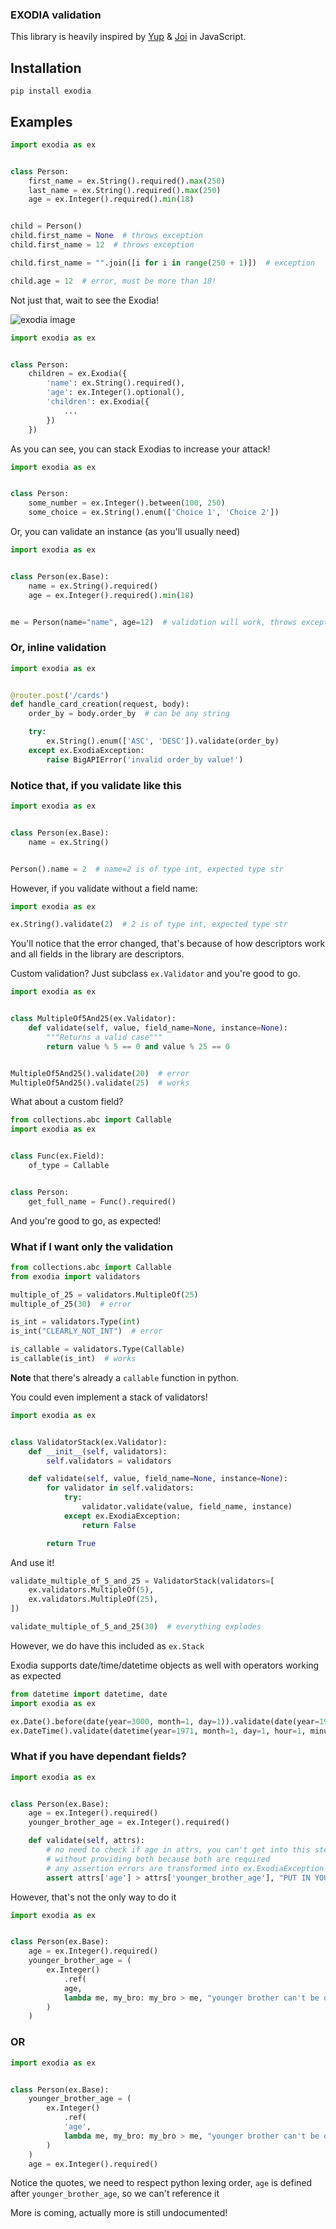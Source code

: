### EXODIA validation

This library is heavily inspired by [Yup](https://github.com/jquense/yup) & [Joi](https://joi.dev/api/?v=17.9.1) in
JavaScript.

## Installation

```shell
pip install exodia
```

## Examples

```python
import exodia as ex


class Person:
    first_name = ex.String().required().max(250)
    last_name = ex.String().required().max(250)
    age = ex.Integer().required().min(18)


child = Person()
child.first_name = None  # throws exception
child.first_name = 12  # throws exception

child.first_name = "".join([i for i in range(250 + 1)])  # exception

child.age = 12  # error, must be more than 18!
```

Not just that, wait to see the Exodia!

![exodia image](https://www.gundamplanet.com/media/catalog/product/cache/9d7675fe917d5a3f85f638a0d3dd8fd7/f/r/frs-a_exodia_gp_en.jpg)

```python
import exodia as ex


class Person:
    children = ex.Exodia({
        'name': ex.String().required(),
        'age': ex.Integer().optional(),
        'children': ex.Exodia({
            ...
        })
    })
```

As you can see, you can stack Exodias to increase your attack!

```python
import exodia as ex


class Person:
    some_number = ex.Integer().between(100, 250)
    some_choice = ex.String().enum(['Choice 1', 'Choice 2'])
```

Or, you can validate an instance (as you'll usually need)

```python
import exodia as ex


class Person(ex.Base):
    name = ex.String().required()
    age = ex.Integer().required().min(18)


me = Person(name="name", age=12)  # validation will work, throws exception
```

### Or, inline validation

```python
import exodia as ex


@router.post('/cards')
def handle_card_creation(request, body):
    order_by = body.order_by  # can be any string

    try:
        ex.String().enum(['ASC', 'DESC']).validate(order_by)
    except ex.ExodiaException:
        raise BigAPIError('invalid order_by value!')

```

### Notice that, if you validate like this

```python
import exodia as ex


class Person(ex.Base):
    name = ex.String()


Person().name = 2  # name=2 is of type int, expected type str
```

However, if you validate without a field name:

```python
import exodia as ex

ex.String().validate(2)  # 2 is of type int, expected type str
```

You'll notice that the error changed, that's because of how descriptors work and all fields in the library are
descriptors.

Custom validation? Just subclass `ex.Validator` and you're good to go.

```python
import exodia as ex


class MultipleOf5And25(ex.Validator):
    def validate(self, value, field_name=None, instance=None):
        """Returns a valid case"""
        return value % 5 == 0 and value % 25 == 0


MultipleOf5And25().validate(20)  # error
MultipleOf5And25().validate(25)  # works

```

What about a custom field?

```python
from collections.abc import Callable
import exodia as ex


class Func(ex.Field):
    of_type = Callable


class Person:
    get_full_name = Func().required()
```

And you're good to go, as expected!

### What if I want only the validation

```python
from collections.abc import Callable
from exodia import validators

multiple_of_25 = validators.MultipleOf(25)
multiple_of_25(30)  # error

is_int = validators.Type(int)
is_int("CLEARLY_NOT_INT")  # error

is_callable = validators.Type(Callable)
is_callable(is_int)  # works
```

__Note__ that there's already a `callable` function in python.

You could even implement a stack of validators!

```python
import exodia as ex


class ValidatorStack(ex.Validator):
    def __init__(self, validators):
        self.validators = validators

    def validate(self, value, field_name=None, instance=None):
        for validator in self.validators:
            try:
                validator.validate(value, field_name, instance)
            except ex.ExodiaException:
                return False

        return True
```

And use it!

```python
validate_multiple_of_5_and_25 = ValidatorStack(validators=[
    ex.validators.MultipleOf(5),
    ex.validators.MultipleOf(25),
])

validate_multiple_of_5_and_25(30)  # everything explodes
```

However, we do have this included as `ex.Stack`

Exodia supports date/time/datetime objects as well with operators working as expected

```python
from datetime import datetime, date
import exodia as ex

ex.Date().before(date(year=3000, month=1, day=1)).validate(date(year=1971, month=1, day=1).isoformat())  # works
ex.DateTime().validate(datetime(year=1971, month=1, day=1, hour=1, minute=1, second=1).isoformat())  # works
```

### What if you have dependant fields?

```python
import exodia as ex


class Person(ex.Base):
    age = ex.Integer().required()
    younger_brother_age = ex.Integer().required()

    def validate(self, attrs):
        # no need to check if age in attrs, you can't get into this step
        # without providing both because both are required
        # any assertion errors are transformed into ex.ExodiaException instances
        assert attrs['age'] > attrs['younger_brother_age'], "PUT IN YOUR MESSAGE"
```

However, that's not the only way to do it

```python
import exodia as ex


class Person(ex.Base):
    age = ex.Integer().required()
    younger_brother_age = (
        ex.Integer()
            .ref(
            age,
            lambda me, my_bro: my_bro > me, "younger brother can't be older!"
        )
    )
```

### OR

```python
import exodia as ex


class Person(ex.Base):
    younger_brother_age = (
        ex.Integer()
            .ref(
            'age',
            lambda me, my_bro: my_bro > me, "younger brother can't be older!"
        )
    )
    age = ex.Integer().required()
```

Notice the quotes, we need to respect python lexing order, `age` is defined after `younger_brother_age`,
so we can't reference it


More is coming, actually more is still undocumented!
